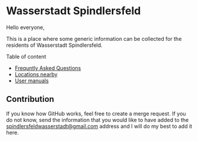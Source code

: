 # Wasserstadt Spindlersfeld

Hello everyone,

This is a place where some generic information can be collected for the residents of Wasserstadt Spindlersfeld.

Table of content
- [Frequntly Asked Questions](./faq/faq.md)
- [Locations nearby](./locations/locations.md)
- [User manuals](./manuals/manuals.md)

## Contribution

If you know how GitHub works, feel free to create a merge request. If you do not know, send the information that you would like to have added to the [spindlersfeldwasserstadt@gmail.com](mailto:spindlersfeldwasserstadt@gmail.com) address and I will do my best to add it here.
